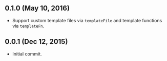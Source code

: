 0.1.0 (May 10, 2016)
-----

- Support custom template files via `templateFile` and template functions via `templateFn`.

0.0.1 (Dec 12, 2015)
-----

- Initial commit.
